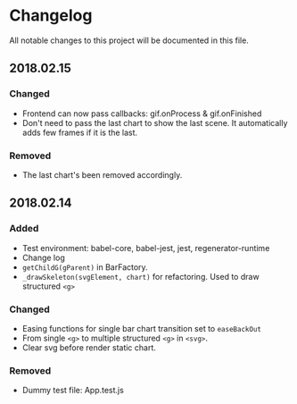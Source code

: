 # Changelog

All notable changes to this project will be documented in this file.

## 2018.02.15

### Changed

* Frontend can now pass callbacks: gif.onProcess & gif.onFinished
* Don't need to pass the last chart to show the last scene. It automatically adds few frames if it is the last.

### Removed

* The last chart's been removed accordingly.

## 2018.02.14

### Added

* Test environment: babel-core, babel-jest, jest, regenerator-runtime
* Change log
* `getChildG(gParent)` in BarFactory.
* `_drawSkeleton(svgElement, chart)` for refactoring. Used to draw structured `<g>`

### Changed

* Easing functions for single bar chart transition set to `easeBackOut`
* From single `<g>` to multiple structured `<g>` in `<svg>`.
* Clear svg before render static chart.

### Removed

* Dummy test file: App.test.js
